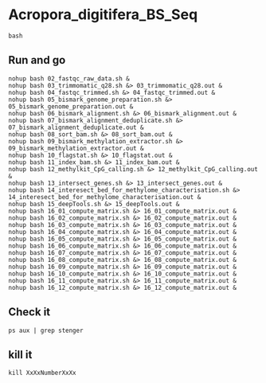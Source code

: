 # Acropora_digitifera_BS_Seq

    bash

## Run and go
    nohup bash 02_fastqc_raw_data.sh &
    nohup bash 03_trimmomatic_q28.sh &> 03_trimmomatic_q28.out &
    nohup bash 04_fastqc_trimmed.sh &> 04_fastqc_trimmed.out &
    nohup bash 05_bismark_genome_preparation.sh &> 05_bismark_genome_preparation.out &
    nohup bash 06_bismark_alignment.sh &> 06_bismark_alignment.out &
    nohup bash 07_bismark_alignment_deduplicate.sh &> 07_bismark_alignment_deduplicate.out &
    nohup bash 08_sort_bam.sh &> 08_sort_bam.out &
    nohup bash 09_bismark_methylation_extractor.sh &> 09_bismark_methylation_extractor.out &
    nohup bash 10_flagstat.sh &> 10_flagstat.out &
    nohup bash 11_index_bam.sh &> 11_index_bam.out &
    nohup bash 12_methylkit_CpG_calling.sh &> 12_methylkit_CpG_calling.out &
    nohup bash 13_intersect_genes.sh &> 13_intersect_genes.out &
    nohup bash 14_interesect_bed_for_methylome_characterisation.sh &> 14_interesect_bed_for_methylome_characterisation.out &
    nohup bash 15_deepTools.sh &> 15_deepTools.out &
    nohup bash 16_01_compute_matrix.sh &> 16_01_compute_matrix.out &
    nohup bash 16_02_compute_matrix.sh &> 16_02_compute_matrix.out &
    nohup bash 16_03_compute_matrix.sh &> 16_03_compute_matrix.out &
    nohup bash 16_04_compute_matrix.sh &> 16_04_compute_matrix.out &
    nohup bash 16_05_compute_matrix.sh &> 16_05_compute_matrix.out &
    nohup bash 16_06_compute_matrix.sh &> 16_06_compute_matrix.out &
    nohup bash 16_07_compute_matrix.sh &> 16_07_compute_matrix.out &
    nohup bash 16_08_compute_matrix.sh &> 16_08_compute_matrix.out &
    nohup bash 16_09_compute_matrix.sh &> 16_09_compute_matrix.out &
    nohup bash 16_10_compute_matrix.sh &> 16_10_compute_matrix.out &
    nohup bash 16_11_compute_matrix.sh &> 16_11_compute_matrix.out &
    nohup bash 16_12_compute_matrix.sh &> 16_12_compute_matrix.out &

    
## Check it
    ps aux | grep stenger

## kill it
    kill XxXxNumberXxXx

